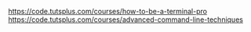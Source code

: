 https://code.tutsplus.com/courses/how-to-be-a-terminal-pro
https://code.tutsplus.com/courses/advanced-command-line-techniques

